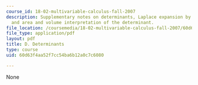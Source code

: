 ```yaml
---
course_id: 18-02-multivariable-calculus-fall-2007
description: Supplementary notes on determinants, Laplace expansion by cofactors,
  and area and volume interpretation of the determinant.
file_location: /coursemedia/18-02-multivariable-calculus-fall-2007/60d63f4aa52f7cc54ba6b12a0c7c6080_determinants.pdf
file_type: application/pdf
layout: pdf
title: D. Determinants
type: course
uid: 60d63f4aa52f7cc54ba6b12a0c7c6080

---
```

None